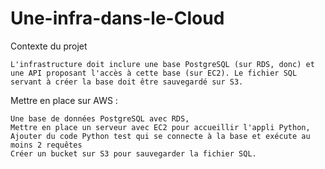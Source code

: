 # Une-infra-dans-le-Cloud

Contexte du projet

``L'infrastructure doit inclure une base PostgreSQL (sur RDS, donc) et une API proposant l'accès à cette base (sur EC2). Le fichier SQL servant à créer la base doit être sauvegardé sur S3.``

Mettre en place sur AWS :

    Une base de données PostgreSQL avec RDS,
    Mettre en place un serveur avec EC2 pour accueillir l'appli Python,
    Ajouter du code Python test qui se connecte à la base et exécute au moins 2 requêtes 
    Créer un bucket sur S3 pour sauvegarder la fichier SQL.



